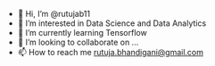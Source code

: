 - 👋 Hi, I’m @rutujab11
- 👀 I’m interested in Data Science and Data Analytics
- 🌱 I’m currently learning Tensorflow
- 💞️ I’m looking to collaborate on ...
- 📫 How to reach me rutuja.bhandigani@gmail.com

<!---
rutujab11/rutujab11 is a ✨ special ✨ repository because its `README.md` (this file) appears on your GitHub profile.
You can click the Preview link to take a look at your changes.
--->
